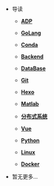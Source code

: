 * 导读
    * [**ADP**](/study/ADP/README)
    * [**GoLang**](/study/GoLang/README)
    * [**Conda**](/study/Conda/README)
    * [**Backend**](/study/Backend/README)
    * [**DataBase**](/study/DataBase/README)
    * [**Git**](/study/Git/README)
    * [**Hexo**](/study/Hexo/README)
    * [**Matlab**](/study/Matlab/README)
    * [**分布式系统**](/study/分布式系统/README)
    * [**Vue**](/study/Vue/README)
    * [**Python**](/study/Python/README)
    * [**Linux**](/study/Linux/README)

    * [**Docker**](/study/Docker/README)

* 暂无更多...

